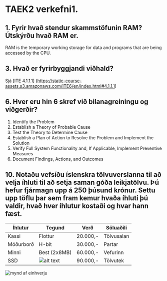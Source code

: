 # TAEK2 verkefni1.

## 1.	Fyrir hvað stendur skammstöfunin RAM? Útskýrðu hvað RAM er.

RAM is the temporary working storage for data and programs that are being accessed by the CPU.

## 3.	Hvað er fyrirbyggjandi viðhald?


   Sjá [ITE 4.1.1.1] (https://static-course-assets.s3.amazonaws.com/ITE6/en/index.html#4.1.1.1)

## 6.	Hver eru hin 6 skref við bilanagreiningu og viðgerðir?

1. Identify the Problem
1. Establish a Theory of Probable Cause
1. Test the Theory to Determine Cause 
5. Establish a Plan of Action to Resolve the Problem and Implement the Solution
5. Verify Full System Functionality and, If Applicable, Implement Preventive Measures
1. Document Findings, Actions, and Outcomes

## 10. Notaðu vefsíðu íslenskra tölvuverslanna til að velja íhluti til að setja saman góða leikjatölvu. Þú hefur fjármagn upp á 250 þúsund krónur. Settu upp töflu þar sem fram kemur hvaða íhluti þú valdir, hvað hver íhlutur kostaði og hvar hann fæst.

 Íhlutur | Tegund | Verð | Söluaðili
 --- | --- | --- | ---
 Kassi | Flottur | 20.000,- | Tölvusalan
 Móðurborð | H-bit | 30.000,- | Partar
 Minni | Best (2x8MB)  | 60.000,- | Vefurinn
 SSD | ![alt text](https://tolvutek.is/skrar/image/myndir_product/CHFF3_M6P.jpg) | 90.000,- | Tölvutek


![mynd af einhverju]() 
